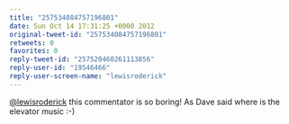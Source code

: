 ```yaml
---
title: "257534084757196801"
date: Sun Oct 14 17:31:25 +0000 2012
original-tweet-id: "257534084757196801"
retweets: 0
favorites: 0
reply-tweet-id: "257520460261113856"
reply-user-id: "19546466"
reply-user-screen-name: "lewisroderick"
---
```

<a href="https://twitter.com/lewisroderick">@lewisroderick</a> this commentator is so boring! As Dave said where is the elevator music :-)
